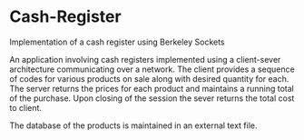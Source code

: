 Cash-Register
=============

Implementation of a cash register using Berkeley Sockets

An application involving cash registers implemented using a client-sever architecture communicating over a network. The client provides a sequence of codes for various products on sale along with desired quantity for each. The server returns the prices for each product and maintains a running total of the purchase. Upon closing of the session the sever returns the total cost to client.

The database of the products is maintained in an external text file.

